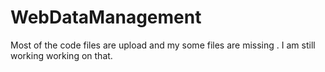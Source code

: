 # WebDataManagement

Most of the code files are upload and my some files are missing .
I am still working working on that.


